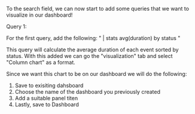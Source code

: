 To the search field, we can now start to add some queries that we want to visualize in our dashboard!

Query 1:

For the first query, add the following: " | stats avg(duration) by status " 

This query will calculate the average duration of each event sorted by status.
With this added we can go the "visualization" tab and select "Column chart" as a format.

Since we want this chart to be on our dashboard we will do the following:
1. Save to exisiting dahsboard
2. Choose the name of the dashboard you previously created
3. Add a suitable panel titen
4. Lastly, save to Dashboard
